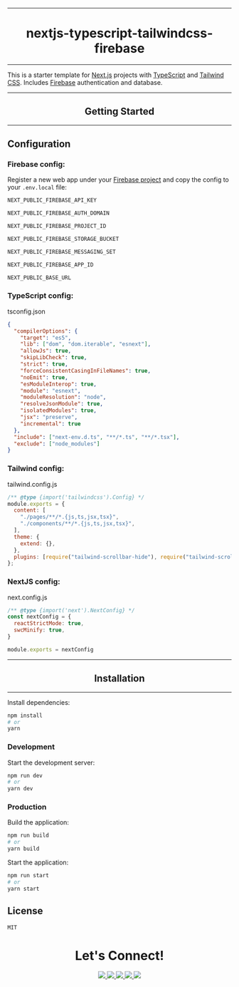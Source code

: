 <hr>
<h1 align="center">nextjs-typescript-tailwindcss-firebase</h1>
<hr>

This is a starter template for [Next.js](https://nextjs.org/) projects with [TypeScript](https://www.typescriptlang.org/) and [Tailwind CSS](https://tailwindcss.com/). Includes [Firebase](https://firebase.google.com/) authentication and database.

<hr>
<h2 align="center">Getting Started</h2>
<hr>

## Configuration

### Firebase config:

Register a new web app under your [Firebase project](https://console.firebase.google.com/u/0/) and copy the config to your `.env.local` file:
```js
NEXT_PUBLIC_FIREBASE_API_KEY

NEXT_PUBLIC_FIREBASE_AUTH_DOMAIN

NEXT_PUBLIC_FIREBASE_PROJECT_ID

NEXT_PUBLIC_FIREBASE_STORAGE_BUCKET

NEXT_PUBLIC_FIREBASE_MESSAGING_SET

NEXT_PUBLIC_FIREBASE_APP_ID

NEXT_PUBLIC_BASE_URL
```

### TypeScript config:
tsconfig.json
```json
{
  "compilerOptions": {
    "target": "es5",
    "lib": ["dom", "dom.iterable", "esnext"],
    "allowJs": true,
    "skipLibCheck": true,
    "strict": true,
    "forceConsistentCasingInFileNames": true,
    "noEmit": true,
    "esModuleInterop": true,
    "module": "esnext",
    "moduleResolution": "node",
    "resolveJsonModule": true,
    "isolatedModules": true,
    "jsx": "preserve",
    "incremental": true
  },
  "include": ["next-env.d.ts", "**/*.ts", "**/*.tsx"],
  "exclude": ["node_modules"]
}
```

### Tailwind config:
tailwind.config.js
```js
/** @type {import('tailwindcss').Config} */
module.exports = {
  content: [
    "./pages/**/*.{js,ts,jsx,tsx}",
    "./components/**/*.{js,ts,jsx,tsx}",
  ],
  theme: {
    extend: {},
  },
  plugins: [require("tailwind-scrollbar-hide"), require("tailwind-scrollbar")],
};
```

### NextJS config:
next.config.js
```js
/** @type {import('next').NextConfig} */
const nextConfig = {
  reactStrictMode: true,
  swcMinify: true,
}

module.exports = nextConfig
```
<hr>
<h2 align="center">Installation</h2>
<hr>

Install dependencies:

```bash
npm install
# or
yarn
```

### Development

Start the development server:

```bash
npm run dev
# or
yarn dev
```

### Production

Build the application:

```bash
npm run build
# or
yarn build
```

Start the application:

```bash
npm run start
# or
yarn start
```

## License
```
MIT
```


<h1 align="center">Let's Connect!</h1>

<p align="center">
  <a href="https://jonchristie.net" target="_blank">
    <img src="https://img.shields.io/static/v1?label=|&message=SITE&color=4faeba&style=plastic&logo=react&logo-color=white"/>
  </a>
  <a href="https://www.linkedin.com/in/jonpchristie/" target="_blank">
    <img src="https://img.shields.io/static/v1?label=|&message=LINKED-IN&color=4faeba&style=plastic&logo=linkedin&logo-color=white"/>
  </a>
  <a href="https://twitter.com/jcircle9" target="_blank">
    <img src="https://img.shields.io/static/v1?label=|&message=TWITTER&color=4faeba&style=plastic&logo=twitter&logo-color=white"/>
  </a>
  <a href="https://angel.co/u/jon-christie-1" target="_blank">
      <img src="https://img.shields.io/static/v1?label=|&message=ANGEL-LIST&color=4faeba&style=plastic&logo=angellist&logo-color=white"/>
  </a>
  <a href="https://github.com/mathcodes/mathcodes.github.io/raw/sync/public/Jon_Christie_Resume_2023.pdf" target="_blank">
      <img src="https://img.shields.io/static/v1?label=|&message=RESUME&color=4faeba&style=plastic&logo=react&logo-color=white"/>
  </a>
</p>